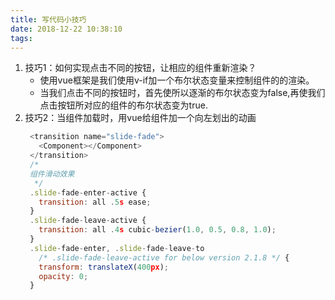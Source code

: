 ```yaml
---
title: 写代码小技巧
date: 2018-12-22 10:38:10
tags:
---
```

1. 技巧1：如何实现点击不同的按钮，让相应的组件重新渲染？
   - 使用vue框架是我们使用v-if加一个布尔状态变量来控制组件的的渲染。
   - 当我们点击不同的按钮时，首先使所以逐渐的布尔状态变为false,再使我们点击按钮所对应的组件的布尔状态变为true.
2. 技巧2：当组件加载时，用vue给组件加一个向左划出的动画
   ```js
    <transition name="slide-fade">
      <Component></Component>
    </transition>
    /*
    组件滑动效果
     */
    .slide-fade-enter-active {
      transition: all .5s ease;
    }
    .slide-fade-leave-active {
      transition: all .4s cubic-bezier(1.0, 0.5, 0.8, 1.0);
    }
    .slide-fade-enter, .slide-fade-leave-to
      /* .slide-fade-leave-active for below version 2.1.8 */ {
      transform: translateX(400px);
      opacity: 0;
    }
   ```
   



